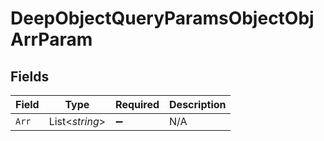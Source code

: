 # DeepObjectQueryParamsObjectObjArrParam


## Fields

| Field              | Type               | Required           | Description        |
| ------------------ | ------------------ | ------------------ | ------------------ |
| `Arr`              | List<*string*>     | :heavy_minus_sign: | N/A                |